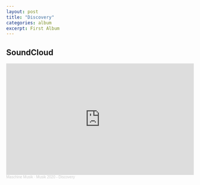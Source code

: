 ```yaml
---
layout: post
title: "Discovery"
categories: album
excerpt: First Album
---
```


<h2>SoundCloud</h2>

<iframe width="100%" height="300" scrolling="no" frameborder="no" allow="autoplay" src="https://w.soundcloud.com/player/?url=https%3A//api.soundcloud.com/playlists/1023515323&color=%23ff5500&auto_play=false&hide_related=false&show_comments=true&show_user=true&show_reposts=false&show_teaser=true&visual=true"></iframe><div style="font-size: 10px; color: #cccccc;line-break: anywhere;word-break: normal;overflow: hidden;white-space: nowrap;text-overflow: ellipsis; font-family: Interstate,Lucida Grande,Lucida Sans Unicode,Lucida Sans,Garuda,Verdana,Tahoma,sans-serif;font-weight: 100;"><a href="https://soundcloud.com/jan-varga-2" title="Maschine Musik" target="_blank" style="color: #cccccc; text-decoration: none;">Maschine Musik</a> · <a href="https://soundcloud.com/jan-varga-2/sets/musik-2020" title="Musik 2020 - Discovery" target="_blank" style="color: #cccccc; text-decoration: none;">Musik 2020 - Discovery</a></div>

